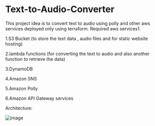 # Text-to-Audio-Converter

This project idea is to convert text to audio using polly and other aws services deployed only using terraform.
Required aws services1.

1.S3 Bucket (to store the text data , audio files and for static website hosting)

2.lambda functions (for converting the text to audio and also another function to retrieve the data)

3.DynamoDB

4.Amazon SNS

5.Amazon Polly

6.Amazon API Gateway services

Architecture:

![image](https://github.com/RajKamal-chirala/Text-to-Audio-Converter/assets/109870153/513fa027-30b4-46ee-88c7-67def6ac4e22)
